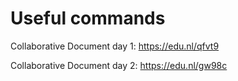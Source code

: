 # Useful commands

Collaborative Document day 1: https://edu.nl/qfvt9

Collaborative Document day 2: https://edu.nl/gw98c